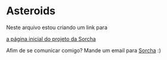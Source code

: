 # Asteroids
<!DOCTYPE html>
<html lang="en-US">
 <head>
  <meta charset="utf-8">
  <meta name="viewport" content="widht=device-widht">
 </head>
  <body>
<p>Neste arquivo estou criando um link para</p>
  <a 
    href="https://www.github.com/Silky-number8/Asteroids/blob/main/Links/Index.html"
    title="A página inicial do projeto da Sorcha"
<p>a página inicial do projeto da Sorcha</p>
  </a>
   <a 
    <img
    src="https://github.com/Silky-number8/Asteroids/blob/main/This-one-is-a-wizard.png"
    alt="Um desenho de um sapo feiticeiro encima de uma casinha de cogumelo"
    width="200"
    heigth="178"/> </a>
   <p>Afim de se comunicar comigo? Mande um email para <a href="mailto:sorchagalera@gmail.com">Sorcha</a> :)</p>
  </body>
</html>
